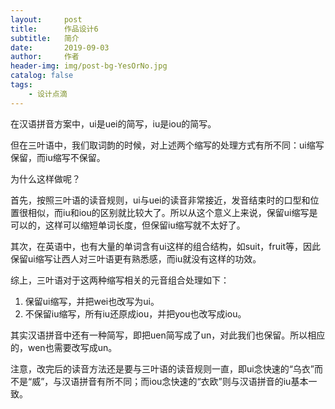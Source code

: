 ```yaml
---
layout:     post
title:      作品设计6
subtitle:   简介
date:       2019-09-03
author:     作者
header-img: img/post-bg-YesOrNo.jpg
catalog: false
tags:
    - 设计点滴
---
```


在汉语拼音方案中，ui是uei的简写，iu是iou的简写。

但在三叶语中，我们取词韵的时候，对上述两个缩写的处理方式有所不同：ui缩写保留，而iu缩写不保留。

为什么这样做呢？

首先，按照三叶语的读音规则，ui与uei的读音非常接近，发音结束时的口型和位置很相似，而iu和iou的区别就比较大了。所以从这个意义上来说，保留ui缩写是可以的，这样可以缩短单词长度，但保留iu缩写就不太好了。

其次，在英语中，也有大量的单词含有ui这样的组合结构，如suit，fruit等，因此保留ui缩写让西人对三叶语更有熟悉感，而iu就没有这样的功效。

综上，三叶语对于这两种缩写相关的元音组合处理如下：

1. 保留ui缩写，并把wei也改写为ui。
2. 不保留iu缩写，所有iu还原成iou，并把you也改写成iou。

其实汉语拼音中还有一种简写，即把uen简写成了un，对此我们也保留。所以相应的，wen也需要改写成un。

注意，改完后的读音方法还是要与三叶语的读音规则一直，即ui念快速的“乌衣”而不是“威”，与汉语拼音有所不同；而iou念快速的“衣欧”则与汉语拼音的iu基本一致。
